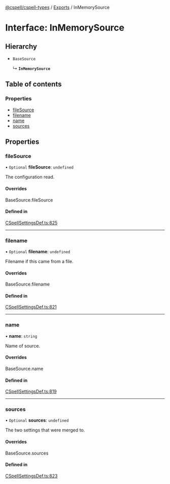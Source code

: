 [@cspell/cspell-types](../README.md) / [Exports](../modules.md) / InMemorySource

# Interface: InMemorySource

## Hierarchy

- `BaseSource`

  ↳ **`InMemorySource`**

## Table of contents

### Properties

- [fileSource](InMemorySource.md#filesource)
- [filename](InMemorySource.md#filename)
- [name](InMemorySource.md#name)
- [sources](InMemorySource.md#sources)

## Properties

### fileSource

• `Optional` **fileSource**: `undefined`

The configuration read.

#### Overrides

BaseSource.fileSource

#### Defined in

[CSpellSettingsDef.ts:825](https://github.com/streetsidesoftware/cspell/blob/7c17c22/packages/cspell-types/src/CSpellSettingsDef.ts#L825)

___

### filename

• `Optional` **filename**: `undefined`

Filename if this came from a file.

#### Overrides

BaseSource.filename

#### Defined in

[CSpellSettingsDef.ts:821](https://github.com/streetsidesoftware/cspell/blob/7c17c22/packages/cspell-types/src/CSpellSettingsDef.ts#L821)

___

### name

• **name**: `string`

Name of source.

#### Overrides

BaseSource.name

#### Defined in

[CSpellSettingsDef.ts:819](https://github.com/streetsidesoftware/cspell/blob/7c17c22/packages/cspell-types/src/CSpellSettingsDef.ts#L819)

___

### sources

• `Optional` **sources**: `undefined`

The two settings that were merged to.

#### Overrides

BaseSource.sources

#### Defined in

[CSpellSettingsDef.ts:823](https://github.com/streetsidesoftware/cspell/blob/7c17c22/packages/cspell-types/src/CSpellSettingsDef.ts#L823)
